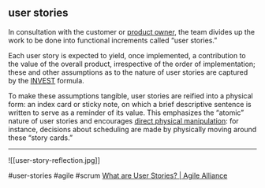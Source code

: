 ## user stories
In consultation with the customer or [product owner](https://www.agilealliance.org/glossary/product-owner/), the team divides up the work to be done into functional increments called “user stories.”

Each user story is expected to yield, once implemented, a contribution to the value of the overall product, irrespective of the order of implementation; these and other assumptions as to the nature of user stories are captured by the [INVEST](https://www.agilealliance.org/glossary/invest/) formula.

To make these assumptions tangible, user stories are reified into a physical form: an index card or sticky note, on which a brief descriptive sentence is written to serve as a reminder of its value. This emphasizes the “atomic” nature of user stories and encourages [direct physical manipulation](http://en.wikipedia.org/wiki/Direct_manipulation_interface): for instance, decisions about scheduling are made by physically moving around these “story cards.”
***

![[user-story-reflection.jpg]]


#user-stories
#agile #scrum 
[What are User Stories? | Agile Alliance](https://www.agilealliance.org/glossary/user-stories/#q=~(infinite~false~filters~(postType~(~'page~'post~'aa_book~'aa_event_session~'aa_experience_report~'aa_glossary~'aa_research_paper~'aa_video)~tags~(~'user*20stories))~searchTerm~'~sort~false~sortDirection~'asc~page~1))


